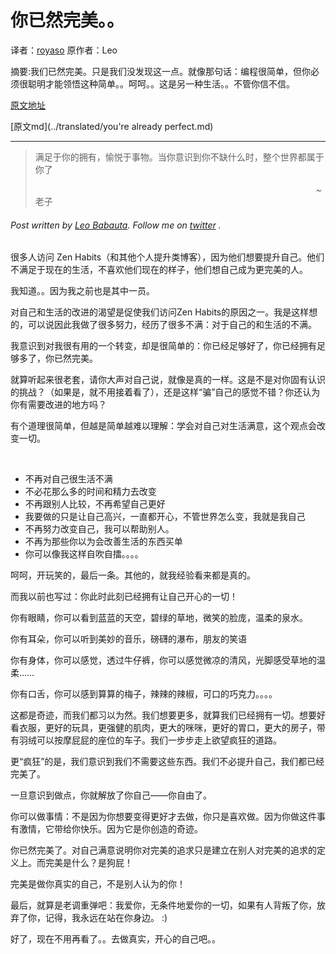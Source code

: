 你已然完美。。 
==============

译者：[royaso](http://github.com/royaso) 原作者：Leo


摘要:我们已然完美。只是我们没发现这一点。就像那句话：编程很简单，但你必须很聪明才能领悟这种简单。。呵呵。。这是另一种生活。。不管你信不信。

[原文地址](http://zenhabits.net/perfect/)

[原文md](../translated/you're already perfect.md)

-------------------------------------------

> 满足于你的拥有，愉悦于事物。当你意识到你不缺什么时，整个世界都属于你了
>
>                                                                                                                  
> ~老子

###### Post written by [Leo Babauta](http://zenhabits.net/about/). Follow me on [twitter](http://twitter.com/zen_habits) .

很多人访问 Zen Habits（和其他个人提升类博客），因为他们想要提升自己。他们不满足于现在的生活，不喜欢他们现在的样子，他们想自己成为更完美的人。

我知道。。因为我之前也是其中一员。

对自己和生活的改进的渴望是促使我们访问Zen Habits的原因之一。我是这样想的，可以说因此我做了很多努力，经历了很多不满：对于自己的和生活的不满。

我意识到对我很有用的一个转变，却是很简单的：你已经足够好了，你已经拥有足够多了，你已然完美。

就算听起来很老套，请你大声对自己说，就像是真的一样。这是不是对你固有认识的挑战？（如果是，就不用接着看了），还是这样“骗”自己的感觉不错？你还认为你有需要改进的地方吗？

有个道理很简单，但越是简单越难以理解：学会对自己对生活满意，这个观点会改变一切。

  

-   不再对自己很生活不满
-   不必花那么多的时间和精力去改变
-   不再跟别人比较，不再希望自己更好
-   我要做的只是让自己高兴，一直都开心，不管世界怎么变，我就是我自己
-   不再努力改变自己，我可以帮助别人。
-   不再为那些你以为会改善生活的东西买单
-   你可以像我这样自吹自擂。。。。

呵呵，开玩笑的，最后一条。其他的，就我经验看来都是真的。

而我以前也写过：你此时此刻已经拥有让自己开心的一切！

你有眼睛，你可以看到蓝蓝的天空，碧绿的草地，微笑的脸庞，温柔的泉水。

你有耳朵，你可以听到美妙的音乐，磅礴的瀑布，朋友的笑语

你有身体，你可以感觉，透过牛仔裤，你可以感觉微凉的清风，光脚感受草地的温柔……

你有口舌，你可以感到算算的梅子，辣辣的辣椒，可口的巧克力。。。。

这都是奇迹，而我们都习以为然。我们想要更多，就算我们已经拥有一切。想要好看衣服，更好的玩具，更强健的肌肉，更大的咪咪，更好的胃口，更大的房子，带有羽绒可以按摩屁屁的座位的车子。我们一步步走上欲望疯狂的道路。

更“疯狂”的是，我们意识到我们不需要这些东西。我们不必提升自己，我们都已经完美了。

一旦意识到做点，你就解放了你自己——你自由了。

你可以做事情：不是因为你想要变得更好才去做，你只是喜欢做。因为你做这件事有激情，它带给你快乐。因为它是你创造的奇迹。

你已然完美了。对自己满意说明你对完美的追求只是建立在别人对完美的追求的定义上。而完美是什么？是狗屁！

完美是做你真实的自己，不是别人认为的你！

最后，就算是老调重弹吧：我爱你，无条件地爱你的一切，如果有人背叛了你，放弃了你，记得，我永远在站在你身边。
:)

好了，现在不用再看了。。去做真实，开心的自己吧。。


